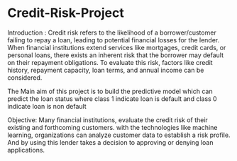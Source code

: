 # Credit-Risk-Project

 Introduction : 
 Credit risk refers to the likelihood of a borrower/customer failing to repay a loan, leading to potential financial losses for the lender. When financial institutions extend services like mortgages, credit cards, or personal loans, there exists an inherent risk that the borrower may default on their repayment obligations. To evaluate this risk, factors like credit history, repayment capacity, loan terms, and annual income can be considered.

 The Main aim of this project is to build the predictive model which can predict the loan status
where class 1 indicate loan is default and class 0 indicate loan is non default

Objective:
 Many financial institutions, evaluate the credit risk of their existing and forthcoming customers. with the technologies like machine learning, organizations can analyze customer data to establish a risk profile. And by using this lender takes a decision to approving or denying loan applications.
